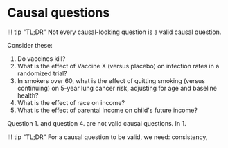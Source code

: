 # **Causal questions**


<a id="TLDR-valid-causal-questions"></a>
!!! tip "TL;DR"
    Not every causal-looking question is a valid causal question.

Consider these:

1. Do vaccines kill?
2. What is the effect of Vaccine X (versus placebo) on infection rates in a randomized trial?
3. In smokers over 60, what is the effect of quitting smoking (versus continuing) on 5-year lung cancer risk, adjusting for age and baseline health?
4. What is the effect of race on income?
5. What is the effect of parental income on child's future income?

Question 1. and question 4. are not valid causal questions. In 1. 


<a id="TLDR-causal-questions-assumptions"></a>
!!! tip "TL;DR"
    For a causal question to be valid, we need: consistency, 